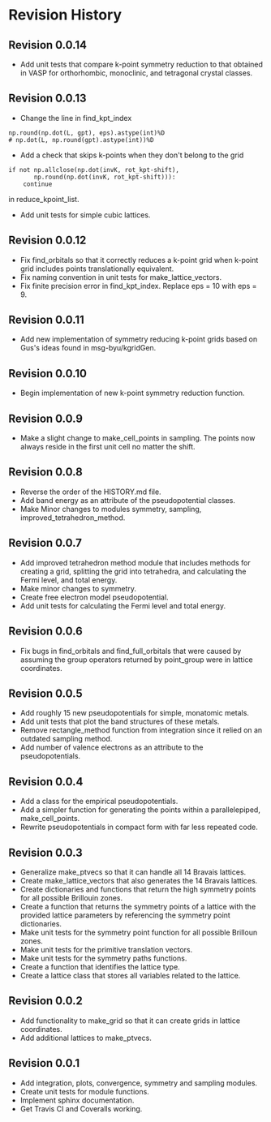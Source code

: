 # Revision History

## Revision 0.0.14
- Add unit tests that compare k-point symmetry reduction to that obtained in
  VASP for orthorhombic, monoclinic, and tetragonal crystal classes.

## Revision 0.0.13
- Change the line in find_kpt_index
```
np.round(np.dot(L, gpt), eps).astype(int)%D
# np.dot(L, np.round(gpt).astype(int))%D
```
- Add a check that skips k-points when they don't belong to the grid
```
if not np.allclose(np.dot(invK, rot_kpt-shift),
       np.round(np.dot(invK, rot_kpt-shift))):
    continue
```
in reduce_kpoint_list.
- Add unit tests for simple cubic lattices.

## Revision 0.0.12
- Fix find_orbitals so that it correctly reduces a k-point grid when k-point
  grid includes points translationally equivalent.
- Fix naming convention in unit tests for make_lattice_vectors.
- Fix finite precision error in find_kpt_index. Replace eps = 10 with eps = 9.
  
## Revision 0.0.11
- Add new implementation of symmetry reducing k-point grids based on Gus's
  ideas found in msg-byu/kgridGen.
  
## Revision 0.0.10
- Begin implementation of new k-point symmetry reduction function. 

## Revision 0.0.9
- Make a slight change to make_cell_points in sampling. The points now always
  reside in the first unit cell no matter the shift.

## Revision 0.0.8
- Reverse the order of the HISTORY.md file.
- Add band energy as an attribute of the pseudopotential classes.
- Make Minor changes to modules symmetry, sampling, improved_tetrahedron_method.

## Revision 0.0.7
- Add improved tetrahedron method module that includes methods for creating
  a grid, splitting the grid into tetrahedra, and calculating the Fermi level,
  and total energy.
- Make minor changes to symmetry.
- Create free electron model pseudopotential.
- Add unit tests for calculating the Fermi level and total energy.

## Revision 0.0.6
- Fix bugs in find_orbitals and find_full_orbitals that were caused by
  assuming the group operators returned by point_group were in lattice
  coordinates.

## Revision 0.0.5
- Add roughly 15 new pseudopotentials for simple, monatomic metals.
- Add unit tests that plot the band structures of these metals.
- Remove rectangle_method function from integration since it relied on an
  outdated sampling method.
- Add number of valence electrons as an attribute to the pseudopotentials.

## Revision 0.0.4
- Add a class for the empirical pseudopotentials.
- Add a simpler function for generating the points within a parallelepiped,
  make_cell_points.
- Rewrite pseudopotentials in compact form with far less repeated code.

## Revision 0.0.3
- Generalize make_ptvecs so that it can handle all 14 Bravais lattices.
- Create make_lattice_vectors that also generates the 14 Bravais lattices.
- Create dictionaries and functions that return the high symmetry points for
  all possible Brillouin zones.
- Create a function that returns the symmetry points of a lattice with the
  provided lattice parameters by referencing the symmetry point dictionaries.
- Make unit tests for the symmetry point function for all possible Brilloun
  zones.
- Make unit tests for the primitive translation vectors.
- Make unit tests for the symmetry paths functions.
- Create a function that identifies the lattice type.
- Create a lattice class that stores all variables related to the lattice.

## Revision 0.0.2
- Add functionality to make_grid so that it can create grids in lattice
  coordinates.
- Add additional lattices to make_ptvecs.

## Revision 0.0.1
- Add integration, plots, convergence, symmetry and sampling modules.
- Create unit tests for module functions.
- Implement sphinx documentation.
- Get Travis CI and Coveralls working.

